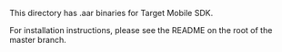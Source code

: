 This directory has .aar binaries for Target Mobile SDK.

For installation instructions, please see the README on the root of the master branch.